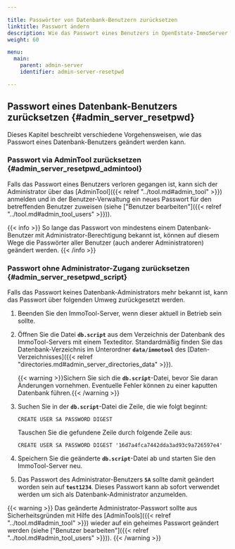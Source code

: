```yaml
---

title: Passwörter von Datenbank-Benutzern zurücksetzen
linktitle: Passwort ändern
description: Wie das Passwort eines Benutzers in OpenEstate-ImmoServer zurückgesetzt werden kann…
weight: 60

menu:
  main:
    parent: admin-server
    identifier: admin-server-resetpwd

---
```


## Passwort eines Datenbank-Benutzers zurücksetzen {#admin_server_resetpwd}

Dieses Kapitel beschreibt verschiedene Vorgehensweisen, wie das Passwort eines Datenbank-Benutzers geändert werden kann. 


### Passwort via AdminTool zurücksetzen {#admin_server_resetpwd_admintool}

Falls das Passwort eines Benutzers verloren gegangen ist, kann sich der Administrator über das [AdminTool]({{< relref "../tool.md#admin_tool" >}}) anmelden und in der Benutzer-Verwaltung ein neues Passwort für den betreffenden Benutzer zuweisen (siehe ["Benutzer bearbeiten"]({{< relref "../tool.md#admin_tool_users" >}})).

{{< info >}}
So lange das Passwort von mindestens einem Datenbank-Benutzer mit Administrator-Berechtigung bekannt ist, können auf diesem Wege die Passwörter aller Benutzer (auch anderer Administratoren) geändert werden. 
{{< /info >}}


### Passwort ohne Administrator-Zugang zurücksetzen {#admin_server_resetpwd_script}

Falls das Passwort keines Datenbank-Administrators mehr bekannt ist, kann das Passwort über folgenden Umweg zurückgesetzt werden.

1.  Beenden Sie den ImmoTool-Server, wenn dieser aktuell in Betrieb sein sollte.

2.  Öffnen Sie die Datei **`db.script`** aus dem Verzeichnis der Datenbank des ImmoTool-Servers mit einem Texteditor. Standardmäßig finden Sie das Datenbank-Verzeichnis im Unterordner **`data/immotool`** des [Daten-Verzeichnisses]({{< relref "directories.md#admin_server_directories_data" >}}).

    {{< warning >}}Sichern Sie sich die **`db.script`**-Datei, bevor Sie daran Änderungen vornehmen. Eventuelle Fehler können zu einer kaputten Datenbank führen.{{< /warning >}}

3.  Suchen Sie in der **`db.script`**-Datei die Zeile, die wie folgt beginnt:
    ```
    CREATE USER SA PASSWORD DIGEST
    ```

    Tauschen Sie die gefundene Zeile durch folgende Zeile aus:
    ```
    CREATE USER SA PASSWORD DIGEST '16d7a4fca7442dda3ad93c9a726597e4'
    ```

4.  Speichern Sie die geänderte **`db.script`**-Datei ab und starten Sie den ImmoTool-Server neu.

5.  Das Passwort des Administrator-Benutzers **`SA`** sollte damit geändert worden sein auf **`test1234`**. Dieses Passwort kann ab sofort verwendet werden um sich als Datenbank-Administrator anzumelden.

{{< warning >}}
Das geänderte Administrator-Passwort sollte aus Sicherheitsgründen mit Hilfe des [AdminTools]({{< relref "../tool.md#admin_tool" >}}) wieder auf ein geheimes Passwort geändert werden (siehe ["Benutzer bearbeiten"]({{< relref "../tool.md#admin_tool_users" >}})).
{{< /warning >}}
